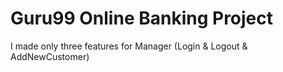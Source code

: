 # Guru99 Online Banking Project

I made only three features for Manager (Login & Logout & AddNewCustomer)
